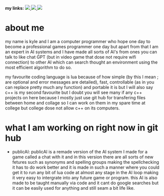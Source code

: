 **my links:**
<a href="https://www.linkedin.com/in/kyle-edwards-729475256/">
    <img src="https://img.shields.io/badge/-Linkedin-blue?style=flat-square&logo=linkedin">
</a>
<a href="https://www.linkedin.com/in/kyle-edwards-729475256/">
    <img src="https://img.shields.io/badge/-YouTube-red?style=flat-square&logo=youtube">
</a>
<a href="https://zlabs.webflow.io/">
    <img src="https://img.shields.io/badge/-portfolio-orange?style=flat-square">
</a>

# about me 

my name is kyle and I am a computer programmer who hope one day to become a professional games programmer one day but apart from that I am an expert in AI systems and I have made all sorts of AI's from ones you can talk to like chat GPT (but in video game that dose not require wifi connection) to other AI which can search thought an environment using the most efficient algorithm to do so.

my favourite coding language is lua because of how simple (by this I mean ; are optional and error messages are detailed), fast, controllable (as in you can replace pretty much any function) and portable it is but I will also say c++ is my second favourite but I doubt you will see many if any c++ projects on here because I mostly just use git hub for transfering files between home and collage so I can work on them in my spare time at college but college dose not allow c++ on its computers.

# what I am working on right now in git hub
- publicAI: publicAI is a remade version of the AI system I made for a game called a chat with it and in this version there are all sorts of new fetures such as synonyms and spelling groups making the spellchecking it has to do work better and it is made in such a manner where you could get it to run any bit of lua code at almost any stage in the AI loop making it very easy to intergrate into any future game or program. this AI is also made to be taught manually via code and it cant do google searches but it can be easily used for anything and still seam a bit life like.




